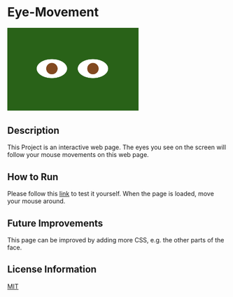 # Eye-Movement
<img src= "Eyes.png" width='300'/>

## Description
This Project is an interactive web page. The eyes you see on the screen will follow your mouse movements on this web page.

## How to Run
Please follow this [link](https://oksanawalters.github.io/Eye-Movement/) to test it yourself. When the page is loaded, move your mouse around.

## Future Improvements
This page can be improved by adding more CSS, e.g. the other parts of the face.

## License Information
[MIT](https://choosealicense.com/licenses/mit/)
